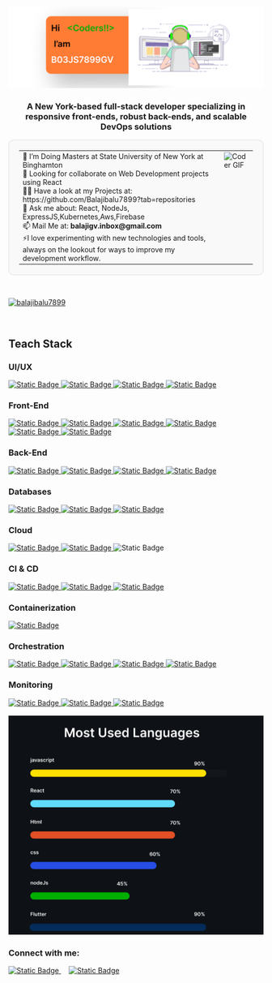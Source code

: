 ![MasterHead](assets/Github%20Dashboard.png)

<h3 align="center">A New York-based full-stack developer specializing in responsive front-ends, robust back-ends, and scalable DevOps solutions</h3>

<table style="border: 1px solid rgba(0, 0, 0, 0.1); border-radius: 10px; background-color: #f9f9f9; padding: 20px;">
  <tr>
    <td style="vertical-align: top; padding-right: 20px;">
      <ul style="list-style: none; padding: 0; margin: 0;">
        <li>🔭 I’m Doing Masters at State University of New York at Binghamton</li>
        <li>👯 Looking for collaborate on Web Development projects using React</li>
        <li>👨‍💻 Have a look at my Projects at: https://github.com/Balajibalu7899?tab=repositories</li>
        <li>💬 Ask me about: React, NodeJs, ExpressJS,Kubernetes,Aws,Firebase</li>
        <li>📫 Mail Me at: <strong>balajigv.inbox@gmail.com</strong></li>
        <li>⚡I love experimenting with new technologies and tools, always on the lookout for ways to improve my development workflow.</li>
      </ul>
    </td>
    <td style="vertical-align: top;">
      <img src="https://user-images.githubusercontent.com/74038190/219923809-b86dc415-a0c2-4a38-bc88-ad6cf06395a8.gif" 
           alt="Coder GIF" width="300">
    </td>
  </tr>
</table>
<br>
<p align="left"> <a href="https://github.com/ryo-ma/github-profile-trophy"><img src="https://github-profile-trophy.vercel.app/?username=balajibalu7899" alt="balajibalu7899" /></a> </p>
<br>
<h2 align="left">Teach Stack</h2>
<!--UI-->
<h3>UI/UX</h3>
<a href="https://developer.adobe.com/xd/uxp/develop/tutorials/" target="_blank" rel="noreferrer">
  <img alt="Static Badge" src="https://img.shields.io/badge/adobexd-white?style=for-the-badge&logo=adobexd&logoColor=white&logoSize=auto&labelColor=%23FF61F6&color=%23FF61F6">
</a>
<a href="https://help.figma.com/hc/en-us/categories/360002051613-Get-started" target="_blank" rel="noreferrer">
  <img alt="Static Badge" src="https://img.shields.io/badge/figma-white?style=for-the-badge&logo=figma&logoColor=white&logoSize=auto&labelColor=%23F24E1E&color=%23F24E1E">
</a>
<a href="https://developer.adobe.com/xd/uxp/develop/tutorials/" target="_blank" rel="noreferrer">
  <img alt="Static Badge" src="https://img.shields.io/badge/illustrator-white?style=for-the-badge&logo=adobeillustrator&logoColor=white&logoSize=auto&labelColor=%23FF9A00&color=%23FF9A00">
</a>
<a href="https://help.rive.app/runtimes/overview/react" target="_blank" rel="noreferrer">
  <img alt="Static Badge" src="https://img.shields.io/badge/rive-white?style=for-the-badge&logo=rive&logoColor=white&logoSize=auto&labelColor=%231D1D1D&color=%231D1D1D">
</a>
<!--Front-End-->
<h3>Front-End</h3>
<a href="https://www.w3schools.com/css/" target="_blank" rel="noreferrer">
          <img alt="Static Badge" src="https://img.shields.io/badge/css-white?style=for-the-badge&logo=css3&logoColor=white&logoSize=auto&labelColor=%231572B6&color=%231572B6">
</a>
<a href="https://www.w3.org/html/" target="_blank" rel="noreferrer">
        <img alt="Static Badge" src="https://img.shields.io/badge/html-white?style=for-the-badge&logo=html5&logoColor=white&logoSize=auto&labelColor=%23E34F26&color=%23E34F26">
</a>
<a href="https://developer.mozilla.org/en-US/docs/Web/JavaScript" target="_blank" rel="noreferrer">
          <img alt="Static Badge" src="https://img.shields.io/badge/javascript-white?style=for-the-badge&logo=javascript&logoColor=black&logoSize=auto&labelColor=%23FFE135&color=%23FFE135">
</a>
<a href="https://reactjs.org/" target="_blank" rel="noreferrer">
          <img alt="Static Badge" src="https://img.shields.io/badge/react-white?style=for-the-badge&logo=react&logoColor=white&logoSize=auto&labelColor=%2361DAFB&color=%2361DAFB">
</a>
<a href="https://sass-lang.com" target="_blank" rel="noreferrer">
          <img alt="Static Badge" src="https://img.shields.io/badge/sass-white?style=for-the-badge&logo=sass&logoColor=white&logoSize=auto&labelColor=%23CC6699&color=%23CC6699">
</a>
<a href="[https://docs.flutter.dev](https://docs.flutter.dev/get-started/install)" target="_blank" rel="noreferrer">
          <img alt="Static Badge" src="https://img.shields.io/badge/flutter-white?style=for-the-badge&logo=flutter&logoColor=white&logoSize=auto&labelColor=%2302569B&color=%2302569B">
</a>
<!--Back-End-->
<h3>Back-End</h3>
<a href="https://nodejs.org" target="_blank" rel="noreferrer">
          <img alt="Static Badge" src="https://img.shields.io/badge/node-white?style=for-the-badge&logo=nodedotjs&logoColor=white&logoSize=auto&labelColor=%235FA04E&color=%235FA04E">
</a>
<a href="https://expressjs.com" target="_blank" rel="noreferrer">
          <img alt="Static Badge" src="https://img.shields.io/badge/express-white?style=for-the-badge&logo=express&logoColor=white&logoSize=auto&labelColor=%23000000&color=%23000000">
</a>
<a href="https://docs.python.org/3/tutorial/index.html" target="_blank" rel="noreferrer">
  <img alt="Static Badge" src="https://img.shields.io/badge/python-white?style=for-the-badge&logo=python&logoColor=white&logoSize=auto&labelColor=%233776AB&color=%233776AB">
</a>
<a href="https://www.java.com" target="_blank" rel="noreferrer">
          <img alt="Static Badge" src="https://img.shields.io/badge/java-white?style=for-the-badge&logo=openjdk&logoColor=white&logoSize=auto&labelColor=%23000000&color=%23000000">
</a>
<!--DataBase-->
<h3>Databases</h3>
<a href="https://www.mongodb.com/" target="_blank" rel="noreferrer">
          <img alt="Static Badge" src="https://img.shields.io/badge/mongodb-white?style=for-the-badge&logo=mongodb&logoColor=white&logoSize=auto&labelColor=%2347A248&color=%2347A248">
</a>
<a href="https://www.mysql.com/" target="_blank" rel="noreferrer">
          <img alt="Static Badge" src="https://img.shields.io/badge/mysql-white?style=for-the-badge&logo=mysql&logoColor=white&logoSize=auto&labelColor=%234479A1&color=%234479A1">
</a>
<a href="https://www.postgresql.org" target="_blank" rel="noreferrer">
          <img alt="Static Badge" src="https://img.shields.io/badge/postgresql-white?style=for-the-badge&logo=postgresql&logoColor=white&logoSize=auto&labelColor=%234169E1&color=%234169E1">
</a>
<!--Cloud-->
<h3>Cloud</h3>
<a href="https://aws.amazon.com" target="_blank" rel="noreferrer">
          <img alt="Static Badge" src="https://img.shields.io/badge/amazon-white?style=for-the-badge&logo=amazon&logoColor=white&logoSize=auto&labelColor=%23FF9900&color=%23FF9900">
</a>
<a href="https://cloud.google.com" target="_blank" rel="noreferrer">
  <img alt="Static Badge" src="https://img.shields.io/badge/google-white?style=for-the-badge&logo=google&logoColor=white&logoSize=auto&labelColor=%234285F4&color=%234285F4">
</a>
<a src="https://firebase.google.com/docs/web/setup" target="_blank" rel="noreferrer">
  <img alt="Static Badge" src="https://img.shields.io/badge/firebase-white?style=for-the-badge&logo=firebase&logoColor=white&logoSize=auto&labelColor=%23DD2C00&color=%23DD2C00">
</a>
<!--CI-CD-->
<h3>CI & CD</h3>
<a href="https://www.jenkins.io" target="_blank" rel="noreferrer">
          <img alt="Static Badge" src="https://img.shields.io/badge/jenkins-white?style=for-the-badge&logo=jenkins&logoColor=white&logoSize=auto&labelColor=%23D24939&color=%23D24939">
</a>
<a href="https://docs.github.com/en/actions" target="_blank" rel="noreferrer">
  <img alt="Static Badge" src="https://img.shields.io/badge/githubactions-white?style=for-the-badge&logo=githubactions&logoColor=white&logoSize=auto&labelColor=%232088FF&color=%232088FF">
</a>
<a href="https://argo-cd.readthedocs.io/en/stable/" target="_blank" rel="noreferrer">
  <img alt="Static Badge" src="https://img.shields.io/badge/argocd-white?style=for-the-badge&logo=argo&logoColor=white&logoSize=auto&labelColor=%23EF7B4D&color=%23EF7B4D">
</a>
<!--Containerization-->
<h3>Containerization</h3>
<a href="https://www.docker.com/" target="_blank" rel="noreferrer">
          <img alt="Static Badge" src="https://img.shields.io/badge/docker-white?style=for-the-badge&logo=docker&logoColor=white&logoSize=auto&labelColor=%232496ED&color=%232496ED">
</a>
<!--Orchestration-->
<h3>Orchestration</h3>
<a href="https://kubernetes.io" target="_blank" rel="noreferrer">
          <img alt="Static Badge" src="https://img.shields.io/badge/kubernetes-white?style=for-the-badge&logo=kubernetes&logoColor=white&logoSize=auto&labelColor=%23326CE5&color=%23326CE5">
</a>
<a href="https://docs.aws.amazon.com/eks/latest/userguide/getting-started.html" target="_blank" rel="noreferrer">
  <img alt="Static Badge" src="https://img.shields.io/badge/amazoneks-white?style=for-the-badge&logo=amazoneks&logoColor=white&logoSize=auto&labelColor=%23FF9900&color=%23FF9900">
</a>
<a href="https://www.golinuxcloud.com/ansible-tutorial" target="_blank" rel="noreferrer">
  <img alt="Static Badge" src="https://img.shields.io/badge/ansible-white?style=for-the-badge&logo=ansible&logoColor=white&logoSize=auto&labelColor=%23EE0000&color=%23EE0000">
</a>
<a href="https://developer.hashicorp.com/terraform" target="_blank" rel="noreferrer">
  <img alt="Static Badge" src="https://img.shields.io/badge/terraform-white?style=for-the-badge&logo=terraform&logoColor=white&logoSize=auto&labelColor=%23844FBA&color=%23844FBA">
</a>
<!--Monitoring-->
<h3>Monitoring</h3>
<a href="https://grafana.com" target="_blank" rel="noreferrer">
          <img alt="Static Badge" src="https://img.shields.io/badge/grafana-white?style=for-the-badge&logo=grafana&logoColor=white&logoSize=auto&labelColor=%23F46800&color=%23F46800">
</a>
<a href="https://prometheus.io/docs/introduction/overview/" target="_blank" rel="noreferrer">
          <img alt="Static Badge" src="https://img.shields.io/badge/prometheus-white?style=for-the-badge&logo=prometheus&logoColor=white&logoSize=auto&labelColor=%23E6522C&color=%23E6522C">
</a>
<a href="https://docs.newrelic.com/" target="_blank" rel="noreferrer">
         <img alt="Static Badge" src="https://img.shields.io/badge/newrelic-white?style=for-the-badge&logo=newrelic&logoColor=white&logoSize=auto&labelColor=%231CE783&color=%231CE783">
</a>
<br>
<br>
<img src="assets/mostusedlanguages.png" alt="Most Used Languages"/>
<br>
<h3 align="left">Connect with me:</h3>
<p align="left">
  <a href="https://linkedin.com/in/balaji-g-v" target="blank">
    <img alt="Static Badge" src="https://img.shields.io/badge/linkdin-white?style=for-the-badge&logo=linkedin&logoColor=white&logoSize=auto&labelColor=%230A66C2&color=%230A66C2">
  </a>&nbsp;&nbsp;&nbsp;
  <a href="mailto:balajigv.inbox@gmail.com" target="_blank">
    <img alt="Static Badge" src="https://img.shields.io/badge/gmail-white?style=for-the-badge&logo=gmail&logoColor=white&logoSize=auto&labelColor=%23EA4335&color=%23EA4335">
  </a>
</p>
